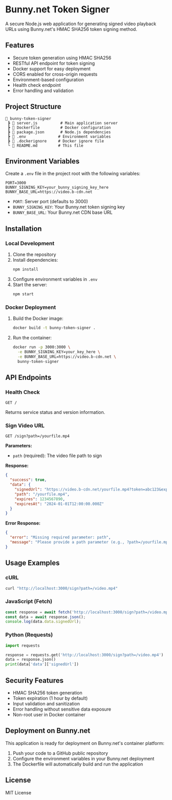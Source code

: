 # Bunny.net Token Signer

A secure Node.js web application for generating signed video playback URLs using Bunny.net's HMAC SHA256 token signing method.

## Features

- Secure token generation using HMAC SHA256
- RESTful API endpoint for token signing
- Docker support for easy deployment
- CORS enabled for cross-origin requests
- Environment-based configuration
- Health check endpoint
- Error handling and validation

## Project Structure

```
📁 bunny-token-signer
 ┣ 📄 server.js          # Main application server
 ┣ 📄 Dockerfile         # Docker configuration
 ┣ 📄 package.json       # Node.js dependencies
 ┣ 📄 .env              # Environment variables
 ┣ 📄 .dockerignore     # Docker ignore file
 └ 📄 README.md         # This file
```

## Environment Variables

Create a `.env` file in the project root with the following variables:

```env
PORT=3000
BUNNY_SIGNING_KEY=your_bunny_signing_key_here
BUNNY_BASE_URL=https://video.b-cdn.net
```

- `PORT`: Server port (defaults to 3000)
- `BUNNY_SIGNING_KEY`: Your Bunny.net token signing key
- `BUNNY_BASE_URL`: Your Bunny.net CDN base URL

## Installation

### Local Development

1. Clone the repository
2. Install dependencies:
   ```bash
   npm install
   ```
3. Configure environment variables in `.env`
4. Start the server:
   ```bash
   npm start
   ```

### Docker Deployment

1. Build the Docker image:
   ```bash
   docker build -t bunny-token-signer .
   ```

2. Run the container:
   ```bash
   docker run -p 3000:3000 \
     -e BUNNY_SIGNING_KEY=your_key_here \
     -e BUNNY_BASE_URL=https://video.b-cdn.net \
     bunny-token-signer
   ```

## API Endpoints

### Health Check
```
GET /
```
Returns service status and version information.

### Sign Video URL
```
GET /sign?path=/yourfile.mp4
```

**Parameters:**
- `path` (required): The video file path to sign

**Response:**
```json
{
  "success": true,
  "data": {
    "signedUrl": "https://video.b-cdn.net/yourfile.mp4?token=abc123&expires=1234567890",
    "path": "/yourfile.mp4",
    "expires": 1234567890,
    "expiresAt": "2024-01-01T12:00:00.000Z"
  }
}
```

**Error Response:**
```json
{
  "error": "Missing required parameter: path",
  "message": "Please provide a path parameter (e.g., ?path=/yourfile.mp4)"
}
```

## Usage Examples

### cURL
```bash
curl "http://localhost:3000/sign?path=/video.mp4"
```

### JavaScript (Fetch)
```javascript
const response = await fetch('http://localhost:3000/sign?path=/video.mp4');
const data = await response.json();
console.log(data.data.signedUrl);
```

### Python (Requests)
```python
import requests

response = requests.get('http://localhost:3000/sign?path=/video.mp4')
data = response.json()
print(data['data']['signedUrl'])
```

## Security Features

- HMAC SHA256 token generation
- Token expiration (1 hour by default)
- Input validation and sanitization
- Error handling without sensitive data exposure
- Non-root user in Docker container

## Deployment on Bunny.net

This application is ready for deployment on Bunny.net's container platform:

1. Push your code to a GitHub public repository
2. Configure the environment variables in your Bunny.net deployment
3. The Dockerfile will automatically build and run the application

## License

MIT License


